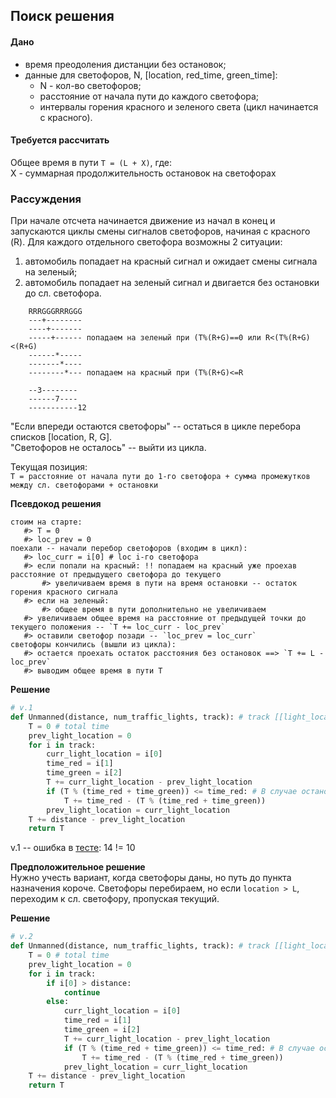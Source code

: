 ## Поиск решения

#### Дано

- время преодоления дистанции без остановок;
- данные для светофоров, N, [location, red_time, green_time]:
    - N - кол-во светофоров;
    - расстояние от начала пути до каждого светофора;
    - интервалы горения красного и зеленого света (цикл начинается с красного).

#### Требуется рассчитать    
Общее время в пути `Т = (L + X)`, где:    
Х - суммарная продолжительность остановок на светофорах

### Рассуждения 

При начале отсчета начинается движение из начал в конец и запускаются циклы смены сигналов светофоров, начиная с красного (R).
Для каждого отдельного светофора возможны 2 ситуации:
1) автомобиль попадает на красный сигнал и ожидает смены сигнала на зеленый;
2) автомобиль попадает на зеленый сигнал и двигается без остановки до сл. светофора.
```
    RRRGGGRRRGGG
    ---+--------
    ----+-------
    -----+------ попадаем на зеленый при (T%(R+G)==0 или R<(T%(R+G)<(R+G)
    ------*-----
    -------*----
    --------*--- попадаем на красный при (T%(R+G)<=R 

    --3--------
    ------7----
    -----------12
```
"Если впереди остаются светофоры" -- остаться в цикле перебора списков [location, R, G].    
"Светофоров не осталось" -- выйти из цикла.

Текущая позиция:    
`Т = расстояние от начала пути до 1-го светофора + сумма промежутков между сл. светофорами + остановки`

**Псевдокод решения**

```
стоим на старте:
   #> T = 0
   #> loc_prev = 0
поехали -- начали перебор светофоров (входим в цикл):
   #> loc_curr = i[0] # loc i-го светофора
   #> если попали на красный: !! попадаем на красный уже проехав расстояние от предыдущего светофора до текущего
       #> увеличиваем время в пути на время остановки -- остаток горения красного сигнала
   #> если на зеленый:
       #> общее время в пути дополнительно не увеличиваем
   #> увеличиваем общее время на расстояние от предыдущей точки до текущего положения -- `T += loc_curr - loc_prev`
   #> оставили светофор позади -- `loc_prev = loc_curr`
светофоры кончились (вышли из цикла):
   #> остается проехать остаток расстояния без остановок ==> `T += L - loc_prev`
   #> выводим общее время в пути T
```

**Решение**

```python
# v.1
def Unmanned(distance, num_traffic_lights, track): # track [[light_location, time_red, time_green], [], ...]
    T = 0 # total time
    prev_light_location = 0
    for i in track:
        curr_light_location = i[0]
        time_red = i[1]
        time_green = i[2]
        T += curr_light_location - prev_light_location 
        if (T % (time_red + time_green)) <= time_red: # В случае остановки
            T += time_red - (T % (time_red + time_green))
        prev_light_location = curr_light_location
    T += distance - prev_light_location 
    return T
```

v.1 -- ошибка в [тесте](https://github.com/d-tsygolnik/exercise/blob/934037336d5033f4543ab910f6987663db58b2d7/python/00_simple/ex_14/test_ex_14.py#L11): 14 != 10

**Предположительное решение**    
Нужно учесть вариант, когда светофоры даны, но путь до пункта назначения короче. Светофоры перебираем, но если `location > L`, переходим к сл. светофору, пропуская текущий.

**Решение**

```python
# v.2
def Unmanned(distance, num_traffic_lights, track): # track [[light_location, time_red, time_green], [], ...]
    T = 0 # total time
    prev_light_location = 0
    for i in track:
        if i[0] > distance:
            continue
        else:
            curr_light_location = i[0]
            time_red = i[1]
            time_green = i[2]
            T += curr_light_location - prev_light_location 
            if (T % (time_red + time_green)) <= time_red: # В случае остановки
                T += time_red - (T % (time_red + time_green))
            prev_light_location = curr_light_location
    T += distance - prev_light_location 
    return T
```
